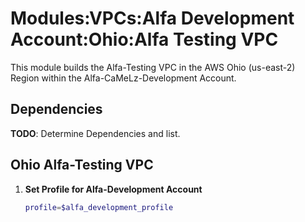 # Modules:VPCs:Alfa Development Account:Ohio:Alfa Testing VPC

This module builds the Alfa-Testing VPC in the AWS Ohio (us-east-2) Region within the Alfa-CaMeLz-Development Account.

## Dependencies

**TODO**: Determine Dependencies and list.

## Ohio Alfa-Testing VPC

1. **Set Profile for Alfa-Development Account**

    ```bash
    profile=$alfa_development_profile
    ```
